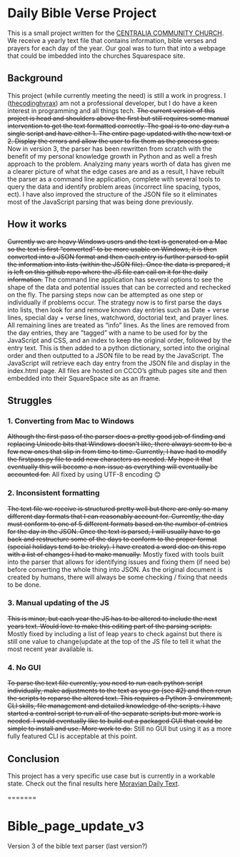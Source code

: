 # Daily Bible Verse Project

This is a small project written for the [CENTRALIA COMMUNITY CHURCH](https://cccog.com). We receive a yearly text file that contains information, bible verses and prayers for each day of the year. Our goal was to turn that into a webpage that could be imbedded into the churches Squarespace site.

## Background

This project (while currently meeting the need) is still a work in progress. I ([thecodinghyrax](https://github.com/thecodinghyrax)) am not a professional developer, but I do have a keen interest in programming and all things tech. ~~The current version of this project is head and shoulders above the first but still requires some manual intervention to get the text formatted correctly. The goal is to one day run a single script and have either 1. The entire page updated with the new text or 2. Display the errors and allow the user to fix them as the process goes.~~
Now in version 3, the parser has been rewritten from scratch with the benefit of my personal knowledge growth in Python and as well a fresh approach to the problem. Analyzing many years worth of data has given me a clearer picture of what the edge cases are and as a result, I have rebuilt the parser as a command line application, complete with several tools to query the data and identify problem areas (incorrect line spacing, typos, ect). I have also improved the structure of the JSON file so it eliminates most of the JavaScript parsing that was being done previously. 

## How it works
~~Currently we are heavy Windows users and the text is generated on a Mac so the text is first “converted” to be more usable on Windows, it is then converted into a JSON format and then each entry is further parsed to split the information into lists (within the JSON file). Once the data is prepared, it is left on this github repo where the JS file can call on it for the daily information.~~ The command line application has several options to see the shape of the data and potential issues that can be corrected and rechecked on the fly. The parsing steps now can be attempted as one step or individually if problems occur. The strategy now is to first parse the days into lists, then look for and remove known day entries such as Date + verse lines, special day + verse lines, watchword, doctorial text, and prayer lines. All remaining lines are treated as “info” lines. As the lines are removed from the day entries, they are ”tagged” with a name to be used for by the JavaScript and CSS, and an index to keep the original order, followed by the entry text. This is then added to a python dictionary, sorted into the original order and then outputted to a JSON file to be read by the JavaScript. The JavaScript will retrieve each day entry from the JSON file and display in the index.html page. All files are hosted on CCCO’s github pages site and then embedded into their SquareSpace site as an iframe.   

## Struggles

### 1.	Converting from Mac to Windows
~~Although the first pass of the parser does a pretty good job of finding and replacing Unicode bits that Windows doesn’t like, there always seem to be a few new ones that slip in from time to time. Currently, I have had to modify the firstpass.py file to add new characters as needed. My hope it that eventually this will become a non-issue as everything will eventually be accounted for.~~ All fixed by using UTF-8 encoding 😊

### 2.	Inconsistent formatting

~~The text file we receive is structured pretty well but there are only so many different day formats that I can reasonably account for. Currently, the day must conform to one of 5 different formats based on the number of entries for the day in the JSON. Once the text is parsed, I will usually have to go back and restructure some of the days to conform to the proper format (special holidays tend to be tricky).  I have created a word doc on this repo with a list of changes I had to make manually.~~ Mostly fixed with tools built into the parser that allows for identifying issues and fixing them (if need be) before converting the whole thing into JSON. As the original document is created by humans, there will always be some checking / fixing that needs to be done. 

### 3.	Manual updating of the JS

~~This is minor, but each year the JS has to be altered to include the next years text. Would love to make this editing part of the parsing scripts.~~ Mostly fixed by including a list of leap years to check against but there is still one value to change(update at the top of the JS file to tell it what the most recent year available is. 

### 4.	No GUI

~~To parse the text file currently, you need to run each python script individually, make adjustments to the text as you go (see #2) and then rerun the scripts to reparse the altered text. This requires a Python 3 environment, CLI skills, file management and detailed knowledge of the scripts. I have started a control script to run all of the separate scripts but more work is needed. I would eventually like to build out a packaged GUI that could be simple to install and use. More work to do.~~ Still no GUI but using it as a more fully featured CLI is acceptable at this point. 

## Conclusion 
This project has a very specific use case but is currently in a workable state. Check out the final results here [Moravian Daily Text](https://cccog.com/moravian).

=======
# Bible_page_update_v3
Version 3 of the bible text parser (last version?)